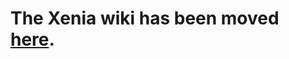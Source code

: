 <!--- This file is a snippet --->

# The Xenia wiki has been moved [here](https://github.com/xenia-canary/xenia-canary/wiki).
